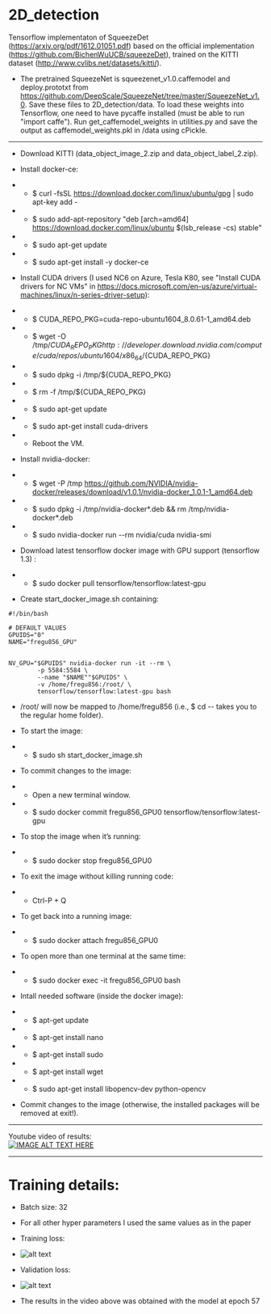# 2D_detection

Tensorflow implementaton of SqueezeDet (https://arxiv.org/pdf/1612.01051.pdf) based on the official implementation (https://github.com/BichenWuUCB/squeezeDet), trained on the KITTI dataset (http://www.cvlibs.net/datasets/kitti/).

- The pretrained SqueezeNet is squeezenet_v1.0.caffemodel and deploy.prototxt from https://github.com/DeepScale/SqueezeNet/tree/master/SqueezeNet_v1.0. Save these files to 2D_detection/data. To load these weights into Tensorflow, one need to have pycaffe installed (must be able to run "import caffe"). Run get_caffemodel_weights in utilities.py and save the output as caffemodel_weights.pkl in /data using cPickle.



******


- Download KITTI (data_object_image_2.zip and data_object_label_2.zip).

- Install docker-ce:
- - $ curl -fsSL https://download.docker.com/linux/ubuntu/gpg | sudo apt-key add -
- - $ sudo add-apt-repository "deb [arch=amd64] https://download.docker.com/linux/ubuntu $(lsb_release -cs) stable"
- - $ sudo apt-get update
- - $ sudo apt-get install -y docker-ce

- Install CUDA drivers (I used NC6 on Azure, Tesla K80, see "Install CUDA drivers for NC VMs" in https://docs.microsoft.com/en-us/azure/virtual-machines/linux/n-series-driver-setup):
- - $ CUDA_REPO_PKG=cuda-repo-ubuntu1604_8.0.61-1_amd64.deb
- - $ wget -O /tmp/${CUDA_REPO_PKG} http://developer.download.nvidia.com/compute/cuda/repos/ubuntu1604/x86_64/${CUDA_REPO_PKG} 
- - $ sudo dpkg -i /tmp/${CUDA_REPO_PKG}
- - $ rm -f /tmp/${CUDA_REPO_PKG}
- - $ sudo apt-get update
- - $ sudo apt-get install cuda-drivers
- - Reboot the VM.

- Install nvidia-docker:
- - $ wget -P /tmp https://github.com/NVIDIA/nvidia-docker/releases/download/v1.0.1/nvidia-docker_1.0.1-1_amd64.deb
- - $ sudo dpkg -i /tmp/nvidia-docker*.deb && rm /tmp/nvidia-docker*.deb
- - $ sudo nvidia-docker run --rm nvidia/cuda nvidia-smi

- Download latest tensorflow docker image with GPU support (tensorflow 1.3) :
- - $ sudo docker pull tensorflow/tensorflow:latest-gpu

- Create start_docker_image.sh containing:
```
#!/bin/bash

# DEFAULT VALUES
GPUIDS="0"
NAME="fregu856_GPU"


NV_GPU="$GPUIDS" nvidia-docker run -it --rm \
        -p 5584:5584 \
        --name "$NAME""$GPUIDS" \
        -v /home/fregu856:/root/ \
        tensorflow/tensorflow:latest-gpu bash
```

- /root/ will now be mapped to /home/fregu856 (i.e., $ cd -- takes you to the regular home folder). 

- To start the image:
- - $ sudo sh start_docker_image.sh 
- To commit changes to the image:
- - Open a new terminal window.
- - $ sudo docker commit fregu856_GPU0 tensorflow/tensorflow:latest-gpu
- To stop the image when it’s running:
- - $ sudo docker stop fregu856_GPU0
- To exit the image without killing running code:
- - Ctrl-P + Q
- To get back into a running image:
- - $ sudo docker attach fregu856_GPU0
- To open more than one terminal at the same time:
- - $ sudo docker exec -it fregu856_GPU0 bash

- Intall needed software (inside the docker image):
- - $ apt-get update
- - $ apt-get install nano
- - $ apt-get install sudo
- - $ apt-get install wget
- - $ sudo apt-get install libopencv-dev python-opencv
- Commit changes to the image (otherwise, the installed packages will be removed at exit!).


****
Youtube video of results:  
[![IMAGE ALT TEXT HERE](https://img.youtube.com/vi/5BBwjvlUULI/0.jpg)](https://www.youtube.com/watch?v=5BBwjvlUULI)

****
# Training details:

- Batch size: 32
- For all other hyper parameters I used the same values as in the paper

- Training loss:
- ![alt text](https://lh3.googleusercontent.com/KX4x--0GCHZPFkaFykI7AC7r6ys_KvH-ypfPK3JmzTSgYAZgx4LgT1pj7SbaVjzhP9ZwOgH8-dio3F4=w1920-h937)

- Validation loss:
- ![alt text](https://lh6.googleusercontent.com/xE6YioyQtzBW0t5Pw1YSnRUn3wRoJENm7pxo9VFJMNdwQJZYhtMzCqUFE1ONHuXXeg3R7_udm4xObOI=w1920-h937)

- The results in the video above was obtained with the model at epoch 57
